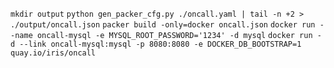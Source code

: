 ```mkdir output```
```python gen_packer_cfg.py ./oncall.yaml | tail -n +2 > ./output/oncall.json```
```packer build -only=docker oncall.json```
```docker run --name oncall-mysql -e MYSQL_ROOT_PASSWORD='1234' -d mysql```
```docker run -d --link oncall-mysql:mysql -p 8080:8080 -e DOCKER_DB_BOOTSTRAP=1 quay.io/iris/oncall```

